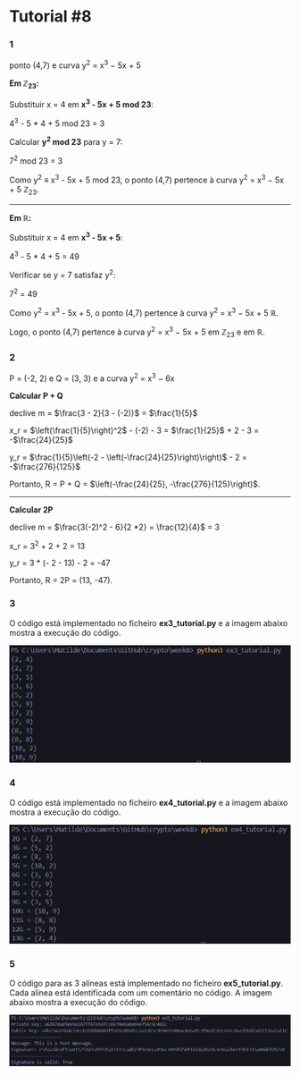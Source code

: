 # Tutorial #8

### 1

ponto (4,7) e curva y<sup>2</sup> = x<sup>3</sup> − 5x + 5 

**Em $\mathbb{Z}_{23}$:**

Substituir x = 4 em **x<sup>3</sup> - 5x + 5 mod 23**:

4<sup>3</sup> - 5 * 4 + 5 mod 23 = 3

Calcular **y<sup>2</sup> mod 23** para y = 7:

7<sup>2</sup> mod 23 = 3

Como y<sup>2</sup> $\equiv$ x<sup>3</sup> - 5x + 5 mod 23, o ponto (4,7) pertence à curva y<sup>2</sup> = x<sup>3</sup> − 5x + 5 $\mathbb{Z}_{23}$.

---

**Em $\mathbb{R}$:**

Substituir x = 4 em **x<sup>3</sup> - 5x + 5**:

4<sup>3</sup> - 5 * 4 + 5 = 49

Verificar se y = 7 satisfaz y<sup>2</sup>:

7<sup>2</sup> = 49

Como y<sup>2</sup> = x<sup>3</sup> - 5x + 5, o ponto (4,7) pertence à curva y<sup>2</sup> = x<sup>3</sup> − 5x + 5 $\mathbb{R}$.

Logo, o ponto (4,7) pertence à curva y<sup>2</sup> = x<sup>3</sup> − 5x + 5 em $\mathbb{Z}_{23}$ e em $\mathbb{R}$.

### 2

P = (-2, 2) e Q = (3, 3) e a curva y<sup>2</sup> = x<sup>3</sup> − 6x

**Calcular P + Q**

declive m = $\frac{3 - 2}{3 - (-2)}$ = $\frac{1}{5}$

x_r = $\left(\frac{1}{5}\right)^2$ - (-2) - 3 = $\frac{1}{25}$ + 2 - 3 = -$\frac{24}{25}$

y_r = $\frac{1}{5}\left(-2 - \left(-\frac{24}{25}\right)\right)$ - 2 = -$\frac{276}{125}$

Portanto, R = P + Q = $\left(-\frac{24}{25}, -\frac{276}{125}\right)$.

---

**Calcular 2P**

declive m = $\frac{3(-2)^2 - 6}{2 *2} = \frac{12}{4}$ = 3

x_r = 3<sup>2</sup> + 2 + 2 = 13

y_r = 3 * (- 2 - 13) - 2 = -47

Portanto, R = 2P = (13, -47).

### 3

O código está implementado no ficheiro **ex3_tutorial.py** e a imagem abaixo mostra a execução do código.

![ex3](images/image1.png)

### 4

O código está implementado no ficheiro **ex4_tutorial.py** e a imagem abaixo mostra a execução do código.

![ex4](images/image2.png)

### 5

O código para as 3 alíneas está implementado no ficheiro **ex5_tutorial.py**. Cada alínea está identificada com um comentário no código. A imagem abaixo mostra a execução do código.

![ex5](images/image3.png)



